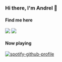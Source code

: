 ### Hi there, I'm Andrel 🙂

#### Find me here
<a href="https://www.linkedin.com/in/ackw"><img src="https://img.shields.io/badge/LinkedIn-0077B5?style=for-the-badge&logo=linkedin&logoColor=white"></a>
<a href="mailto:andrelckw@gmail.com"><img src="https://img.shields.io/badge/Gmail-D14836?style=for-the-badge&logo=gmail&logoColor=white"></a>

#### Now playing
[![spotify-github-profile](https://spotify-github-profile.vercel.app/api/view?uid=implicitac&cover_image=true&theme=novatorem&bar_color=53b14f&bar_color_cover=true)](https://open.spotify.com/playlist/6NH7PBGwSXMu9ayvjItVgj?si=450f1c2bf7da4773)

<!-- #### Top Languages
<img align="left" src="https://github-readme-stats.vercel.app/api/top-langs?username=ackw&show_icons=true&locale=en&layout=compact"/> -->

<!-- ![](https://komarev.com/ghpvc/?username=ackw&color=orange) -->

<!--
**ackw/ackw** is a ✨ _special_ ✨ repository because its `README.md` (this file) appears on your GitHub profile.

Here are some ideas to get you started:

- 🔭 I’m currently working on ...
- 🌱 I’m currently learning ...
- 👯 I’m looking to collaborate on ...
- 🤔 I’m looking for help with ...
- 💬 Ask me about ...
- 📫 How to reach me: ...
- 😄 Pronouns: ...
- ⚡ Fun fact: ...
-->
